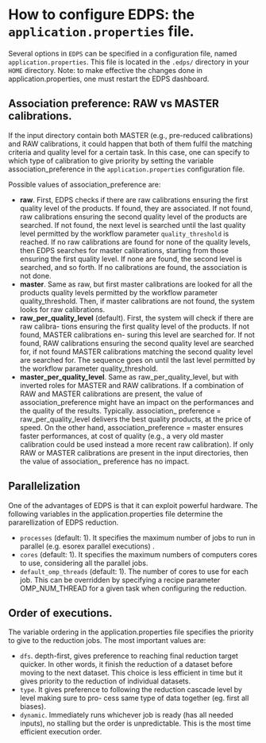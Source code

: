 # How to configure EDPS: the `application.properties` file.

Several options in `EDPS` can be specified in a configuration file, named `application.properties`.
This file is located in the `.edps/` directory in your `HOME` directory. 
Note: to make effective the changes done in application.properties, one must restart the EDPS dashboard.


## Association preference: RAW vs MASTER calibrations.

If the input directory contain both MASTER (e.g., pre-reduced calibrations) and RAW calibrations, it
could happen that both of them fulfil the matching criteria and quality level for a
certain task. In this case, one can specify to which type of calibration to give priority by setting the
variable association_preference in the `application.properties` configuration file.

Possible values of association_preference are:
 - **raw**. First, EDPS checks if there are raw calibrations ensuring the first quality level of the
products. If found, they are associated. If not found, raw calibrations ensuring the second quality
level of the products are searched. If not found, the next level is searched until the last quality
level permitted by the workflow parameter `quality_threshold` is reached.
If no raw calibrations are found for none of the quality levels, then EDPS searches for master
calibrations, starting from those ensuring the first quality level. If none are found, the second
level is searched, and so forth. If no calibrations are found, the association is not done.
- **master**. Same as raw, but first master calibrations are looked for all the products quality levels
permitted by the workflow parameter quality_threshold. Then, if master
calibrations are not found, the system looks for raw calibrations.
- **raw_per_quality_level** (default). First, the system will check if there are raw calibra-
tions ensuring the first quality level of the products. If not found, MASTER calibrations en-
suring this level are searched for. If not found, RAW calibrations ensuring the second quality
level are searched for, if not found MASTER calibrations matching the second quality level are
searched for. The sequence goes on until the last level permitted by the workflow parameter
quality_threshold.
- **master_per_quality_level**. Same as raw_per_quality_level, but with inverted roles
for MASTER and RAW calibrations.
If a combination of RAW and MASTER calibrations are present, the value of association_preference
might have an impact on the performances and the quality of the results. Typically. association_
preference = raw_per_quality_level delivers the best quality products, at the price of speed.
On the other hand, association_preference = master ensures faster performances, at cost
of quality (e.g., a very old master calibration could be used instead a more recent raw calibration). If
only RAW or MASTER calibrations are present in the input directories, then the value of association_
preference has no impact.


## Parallelization
One of the advantages of EDPS is that it can exploit powerful hardware. The following variables in
the application.properties file determine the pararellization of EDPS reduction.
- `processes` (default: 1). It specifies the maximum number of jobs to run in parallel (e.g. esorex
parallel executions) .
- `cores` (default: 1). It specifies the maximum numbers of computers cores to use, considering
all the parallel jobs.
- `default_omp_threads` (default: 1). The number of cores to use for each job. This can be
overridden by specifying a recipe parameter OMP_NUM_THREAD for a given task when configuring the reduction. 

## Order of executions.
The variable ordering in the application.properties file specifies the priority to give to the
reduction jobs. The most important values are:
- `dfs`. depth-first, gives preference to reaching final reduction target quicker. In other words, it
finish the reduction of a dataset before moving to the next dataset. This choice is less efficient
in time but it gives priority to the reduction of individual datasets.
- `type`. It gives preference to following the reduction cascade level by level making sure to pro-
cess same type of data together (eg. first all biases).
- `dynamic`. Immediately runs whichever job is ready (has all needed inputs), no stalling but the
order is unpredictable. This is the most time efficient execution order.